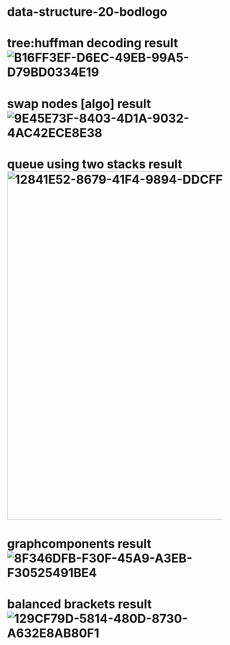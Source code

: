 # data-structure-20-bodlogo
# tree:huffman decoding result ![B16FF3EF-D6EC-49EB-99A5-D79BD0334E19](https://github.com/user-attachments/assets/9337231f-2742-4c2f-8e2b-06e8f69b6e9f)
# swap nodes [algo] result ![9E45E73F-8403-4D1A-9032-4AC42ECE8E38](https://github.com/user-attachments/assets/8f03830d-4edc-4c5f-8c83-d910dddadc58)
# queue using two stacks result <img width="814" alt="12841E52-8679-41F4-9894-DDCFF51BEB33" src="https://github.com/user-attachments/assets/8d79ec12-6401-428b-8a9f-91d0fe90a5a8" />
# graphcomponents result ![8F346DFB-F30F-45A9-A3EB-F30525491BE4](https://github.com/user-attachments/assets/790fe0a2-4310-4e3a-9a13-a82e694d69bf)
# balanced brackets result ![129CF79D-5814-480D-8730-A632E8AB80F1](https://github.com/user-attachments/assets/383a2536-eece-4262-b610-bc60dd912f75)

